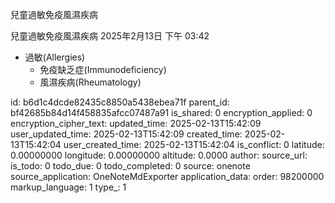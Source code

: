 兒童過敏免疫風濕疾病

兒童過敏免疫風濕疾病
2025年2月13日
下午 03:42

- 過敏(Allergies)
  - 免疫缺乏症(Immunodeficiency)
  - 風濕疾病(Rheumatology)


id: b6d1c4dcde82435c8850a5438ebea71f
parent_id: bf42685b84d14f458835afcc07487a91
is_shared: 0
encryption_applied: 0
encryption_cipher_text: 
updated_time: 2025-02-13T15:42:09
user_updated_time: 2025-02-13T15:42:09
created_time: 2025-02-13T15:42:04
user_created_time: 2025-02-13T15:42:04
is_conflict: 0
latitude: 0.00000000
longitude: 0.00000000
altitude: 0.0000
author: 
source_url: 
is_todo: 0
todo_due: 0
todo_completed: 0
source: onenote
source_application: OneNoteMdExporter
application_data: 
order: 98200000
markup_language: 1
type_: 1